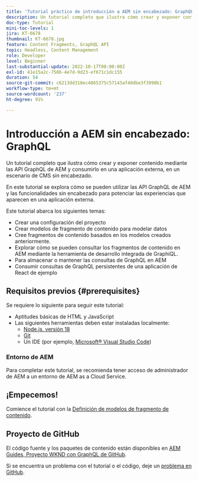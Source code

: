 ```yaml
---
title: 'Tutorial práctico de introducción a AEM sin encabezado: GraphQL'
description: Un tutorial completo que ilustra cómo crear y exponer contenido mediante las API GraphQL de AEM.
doc-type: Tutorial
mini-toc-levels: 1
jira: KT-6678
thumbnail: KT-6678.jpg
feature: Content Fragments, GraphQL API
topic: Headless, Content Management
role: Developer
level: Beginner
last-substantial-update: 2022-10-17T00:00:00Z
exl-id: 41e15a2c-758b-4e7d-9d23-ef671c1dc155
duration: 54
source-git-commit: c6213dd318ec4865375c57143af40dbe3f3990b1
workflow-type: tm+mt
source-wordcount: '237'
ht-degree: 91%

---
```


# Introducción a AEM sin encabezado: GraphQL

Un tutorial completo que ilustra cómo crear y exponer contenido mediante las API GraphQL de AEM y consumirlo en una aplicación externa, en un escenario de CMS sin encabezado.

En este tutorial se explora cómo se pueden utilizar las API GraphQL de AEM y las funcionalidades sin encabezado para potenciar las experiencias que aparecen en una aplicación externa.

Este tutorial abarca los siguientes temas:

* Crear una configuración del proyecto
* Crear modelos de fragmento de contenido para modelar datos
* Cree fragmentos de contenido basados en los modelos creados anteriormente.
* Explorar cómo se pueden consultar los fragmentos de contenido en AEM mediante la herramienta de desarrollo integrada de GraphiQL.
* Para almacenar o mantener las consultas de GraphQL en AEM
* Consumir consultas de GraphQL persistentes de una aplicación de React de ejemplo

## Requisitos previos {#prerequisites}

Se requiere lo siguiente para seguir este tutorial:

* Aptitudes básicas de HTML y JavaScript
* Las siguientes herramientas deben estar instaladas localmente:
   * [Node.js, versión 18](https://nodejs.org/)
   * [Git](https://git-scm.com/)
   * Un IDE (por ejemplo, [Microsoft® Visual Studio Code](https://code.visualstudio.com/))

### Entorno de AEM

Para completar este tutorial, se recomienda tener acceso de administrador de AEM a un entorno de AEM as a Cloud Service.

## ¡Empecemos!

Comience el tutorial con la [Definición de modelos de fragmento de contenido](content-fragment-models.md).

## Proyecto de GitHub

El código fuente y los paquetes de contenido están disponibles en [AEM Guides, Proyecto WKND con GraphQL de GitHub](https://github.com/adobe/aem-guides-wknd-graphql).

Si se encuentra un problema con el tutorial o el código, deje un [problema en GitHub](https://github.com/adobe/aem-guides-wknd-graphql/issues).
